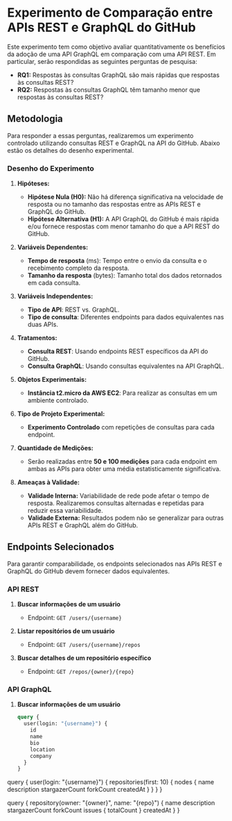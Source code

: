 # Experimento de Comparação entre APIs REST e GraphQL do GitHub

Este experimento tem como objetivo avaliar quantitativamente os benefícios da adoção de uma API GraphQL em comparação com uma API REST. Em particular, serão respondidas as seguintes perguntas de pesquisa:

- **RQ1:** Respostas às consultas GraphQL são mais rápidas que respostas às consultas REST?
- **RQ2:** Respostas às consultas GraphQL têm tamanho menor que respostas às consultas REST?

## Metodologia

Para responder a essas perguntas, realizaremos um experimento controlado utilizando consultas REST e GraphQL na API do GitHub. Abaixo estão os detalhes do desenho experimental.

### Desenho do Experimento

1. **Hipóteses:**
   - **Hipótese Nula (H0):** Não há diferença significativa na velocidade de resposta ou no tamanho das respostas entre as APIs REST e GraphQL do GitHub.
   - **Hipótese Alternativa (H1):** A API GraphQL do GitHub é mais rápida e/ou fornece respostas com menor tamanho do que a API REST do GitHub.

2. **Variáveis Dependentes:**
   - **Tempo de resposta** (ms): Tempo entre o envio da consulta e o recebimento completo da resposta.
   - **Tamanho da resposta** (bytes): Tamanho total dos dados retornados em cada consulta.

3. **Variáveis Independentes:**
   - **Tipo de API**: REST vs. GraphQL.
   - **Tipo de consulta**: Diferentes endpoints para dados equivalentes nas duas APIs.

4. **Tratamentos:**
   - **Consulta REST**: Usando endpoints REST específicos da API do GitHub.
   - **Consulta GraphQL**: Usando consultas equivalentes na API GraphQL.

5. **Objetos Experimentais:**
   - **Instância t2.micro da AWS EC2**: Para realizar as consultas em um ambiente controlado.

6. **Tipo de Projeto Experimental:**
   - **Experimento Controlado** com repetições de consultas para cada endpoint.

7. **Quantidade de Medições:**
   - Serão realizadas entre **50 e 100 medições** para cada endpoint em ambas as APIs para obter uma média estatisticamente significativa.

8. **Ameaças à Validade:**
   - **Validade Interna:** Variabilidade de rede pode afetar o tempo de resposta. Realizaremos consultas alternadas e repetidas para reduzir essa variabilidade.
   - **Validade Externa:** Resultados podem não se generalizar para outras APIs REST e GraphQL além do GitHub.

## Endpoints Selecionados

Para garantir comparabilidade, os endpoints selecionados nas APIs REST e GraphQL do GitHub devem fornecer dados equivalentes.

### API REST

1. **Buscar informações de um usuário**
   - Endpoint: `GET /users/{username}`

2. **Listar repositórios de um usuário**
   - Endpoint: `GET /users/{username}/repos`

3. **Buscar detalhes de um repositório específico**
   - Endpoint: `GET /repos/{owner}/{repo}`

### API GraphQL

1. **Buscar informações de um usuário**
   ```graphql
   query {
     user(login: "{username}") {
       id
       name
       bio
       location
       company
     }
   }

query {
  user(login: "{username}") {
    repositories(first: 10) {
      nodes {
        name
        description
        stargazerCount
        forkCount
        createdAt
      }
    }
  }
}

query {
  repository(owner: "{owner}", name: "{repo}") {
    name
    description
    stargazerCount
    forkCount
    issues {
      totalCount
    }
    createdAt
  }
}
